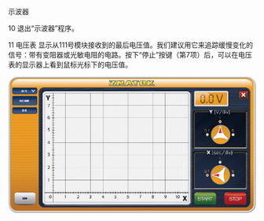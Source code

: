 示波器

10 退出“示波器”程序。

11 电压表
显示从111号模块接收到的最后电压值。我们建议用它来追踪缓慢变化的信号：带有变阻器或光敏电阻的电路。按下“停止”按键（第7项）后，可以在电压表的显示器上看到鼠标光标下的电压值。

![](107p1.png)
